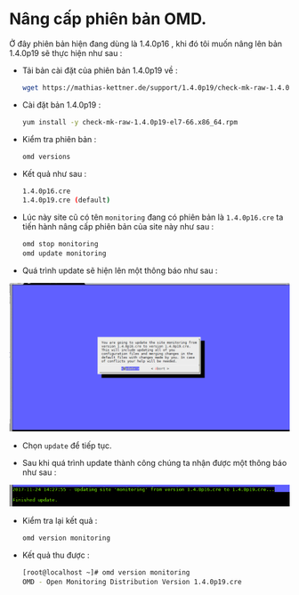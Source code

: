 # Nâng cấp phiên bản OMD.

Ở đây phiên bản hiện đang dùng là 1.4.0p16 , khi đó tôi muốn nâng lên bản 1.4.0p19 sẽ thực hiện như sau :

- Tải bản cài đặt của phiên bản 1.4.0p19 về :

    ```sh
    wget https://mathias-kettner.de/support/1.4.0p19/check-mk-raw-1.4.0p19-el7-66.x86_64.rpm
    ```

- Cài đặt bản 1.4.0p19 :

    ```sh
    yum install -y check-mk-raw-1.4.0p19-el7-66.x86_64.rpm
    ```

- Kiểm tra phiên bản :

    ```sh
    omd versions
    ```

- Kết quả như sau :

    ```sh
    1.4.0p16.cre
    1.4.0p19.cre (default)
    ```

- Lúc này site cũ có tên `monitoring` đang có phiên bản là `1.4.0p16.cre` ta tiến hành nâng cấp phiên  bản của site này như sau :

    ```sh
    omd stop monitoring
    omd update monitoring
    ```

- Quá trình update sẽ hiện lên một thông  báo như sau :

![tb-version](/images/tb-version.png)

- Chọn `update` để tiếp tục.

- Sau khi quá trình update thành công chúng ta nhận được một thông báo như sau :

![tb-version-2](images/tb-version-2.png)

- Kiểm tra lại kết quả :

    ```sh
    omd version monitoring
    ```

- Kết quả thu được :

    ```sh
    [root@localhost ~]# omd version monitoring
    OMD - Open Monitoring Distribution Version 1.4.0p19.cre
    ```